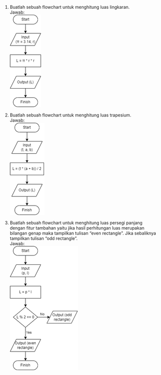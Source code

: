 1. Buatlah sebuah flowchart untuk menghitung luas lingkaran.\
   Jawab:\
   ![alt text](https://github.com/arumkinanthi/data_nimas-sekararum-kinanthi/blob/main/02_Introduction%20Algorithm/Screenshot/Luas%20Lingkaran.png?raw=true)
   
2. Buatlah sebuah flowchart untuk menghitung luas trapesium.\
   Jawab:\
   ![alt text](https://github.com/arumkinanthi/data_nimas-sekararum-kinanthi/blob/main/02_Introduction%20Algorithm/Screenshot/Luas%20Trapesium.png?raw=true)
   
3. Buatlah sebuah flowchart untuk menghitung luas persegi panjang dengan fitur tambahan yaitu jika hasil perhitungan luas merupakan bilangan genap maka tampilkan tulisan “even rectangle”. Jika sebaliknya tampilkan tulisan “odd rectangle”.\
   Jawab:\
   ![alt text](https://github.com/arumkinanthi/data_nimas-sekararum-kinanthi/blob/main/02_Introduction%20Algorithm/Screenshot/Luas%20Persegi%20Panjang%20with%20branching.png?raw=true)